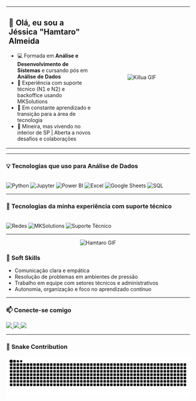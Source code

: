 <table>
  <tr>
    <td>

## 👋 Olá, eu sou a Jéssica "Hamtaro" Almeida

- 💻 Formada em **Análise e Desenvolvimento de Sistemas** e cursando pós em **Análise de Dados**
- 🔧 Experiência com suporte técnico (N1 e N2) e backoffice usando MKSolutions
- 🚀 Em constante aprendizado e transição para a área de tecnologia
- 📍 Mineira, mas vivendo no interior de SP | Aberta a novos desafios e colaborações

</td>
    <td align="center" width="250">
      <img src="https://media.giphy.com/media/f9nQWZ4Tv5r3qp2sto/giphy.gif" width="200" alt="Killua GIF" />
    </td>
  </tr>
</table>

---

### 💡 Tecnologias que uso para Análise de Dados

<div style="display: inline_block"><br/>
  <img align="center" alt="Python" src="https://img.shields.io/badge/-Python-3776AB?style=for-the-badge&logo=python&logoColor=white" />
  <img align="center" alt="Jupyter" src="https://img.shields.io/badge/-Jupyter-F37626?style=for-the-badge&logo=jupyter&logoColor=white" />
  <img align="center" alt="Power BI" src="https://img.shields.io/badge/-PowerBI-F2C811?style=for-the-badge&logo=powerbi&logoColor=black" />
  <img align="center" alt="Excel" src="https://img.shields.io/badge/-Excel-217346?style=for-the-badge&logo=microsoft-excel&logoColor=white" />
  <img align="center" alt="Google Sheets" src="https://img.shields.io/badge/-Google%20Sheets-34A853?style=for-the-badge&logo=google-sheets&logoColor=white" />
  <img align="center" alt="SQL" src="https://img.shields.io/badge/-SQL-4479A1?style=for-the-badge&logo=mysql&logoColor=white" />
</div>

---

### 🔧 Tecnologias da minha experiência com suporte técnico

<div style="display: inline_block"><br/>
  <img align="center" alt="Redes" src="https://img.shields.io/badge/-Redes-0A66C2?style=for-the-badge&logo=windows&logoColor=white" />
  <img align="center" alt="MKSolutions" src="https://img.shields.io/badge/-MKSolutions-444444?style=for-the-badge" />
  <img align="center" alt="Suporte Técnico" src="https://img.shields.io/badge/-Suporte%20Técnico-FF6F00?style=for-the-badge&logo=headset&logoColor=white" />
</div>

---

<div align="center">
  <img src="https://media.giphy.com/media/v1.Y2lkPTc5MGI3NjExNnF1ZWZjcTdwOW90NzRwdjQxOW5rbGZkaWhla2l1Ymc1ZTNjcTZsMiZlcD12MV9naWZzX3NlYXJjaCZjdD1n/zOVH8G6m5FiHK/giphy.gif" width="200" alt="Hamtaro GIF" />
</div>

### 💬 Soft Skills

- Comunicação clara e empática
- Resolução de problemas em ambientes de pressão
- Trabalho em equipe com setores técnicos e administrativos
- Autonomia, organização e foco no aprendizado contínuo

---

### 📫 Conecte-se comigo

<div align="left">
  <a href="https://www.linkedin.com/in/jessialmeida/" target="_blank">
    <img src="https://img.shields.io/badge/-LinkedIn-%230077B5?style=for-the-badge&logo=linkedin&logoColor=white" />
  </a>
  <a href="https://instagram.com/jazz_almeida" target="_blank">
    <img src="https://img.shields.io/badge/-Instagram-%23E4405F?style=for-the-badge&logo=instagram&logoColor=white" />
  </a>
  <a href="mailto:almeida.jtec@gmail.com">
    <img src="https://img.shields.io/badge/-Gmail-%23333?style=for-the-badge&logo=gmail&logoColor=white" />
  </a>
</div>

---

### 🐍 Snake Contribution

<div align="center">
  <picture>
    <source media="(prefers-color-scheme: dark)" srcset="https://raw.githubusercontent.com/jazzalmeida/jazzalmeida/output/github-contribution-grid-snake-dark.svg" />
    <source media="(prefers-color-scheme: light)" srcset="https://raw.githubusercontent.com/jazzalmeida/jazzalmeida/output/github-contribution-grid-snake.svg" />
    <img alt="snake gif" src="https://raw.githubusercontent.com/jazzalmeida/jazzalmeida/output/github-contribution-grid-snake.svg" />
  </picture>
</div>
